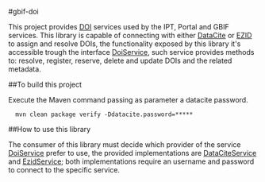 #gbif-doi

This project provides [DOI](https://en.wikipedia.org/wiki/Digital_object_identifier) services used by the IPT, Portal and GBIF services. 
This library is capable of connecting with either [DataCite](https://www.datacite.org/) or [EZID](http://ezid.cdlib.org/) to assign and resolve DOIs, 
the functionality exposed by this library it's accessible trough the interface [DoiService](/src/main/java/org/gbif/doi/service/DoiService.java), such service
provides methods to: resolve, register, reserve, delete and update DOIs and the related metadata.

##To build this project

Execute the Maven command passing as parameter a datacite password.

```
  mvn clean package verify -Ddatacite.password=*****
```

##How to use this library

The consumer of this library must decide which provider of the service [DoiService](/src/main/java/org/gbif/doi/service/DoiService.java) prefer to use,
the provided implementations are [DataCiteService](/src/main/java/org/gbif/doi/service/datacite/DataCiteService.java) and [EzidService](/src/main/java/org/gbif/doi/service/ezid/EzidService.java);
both implementations require an username and password to connect to the specific service.

